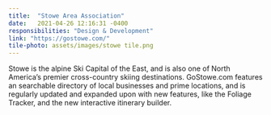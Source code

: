 ```yaml
---
title:  "Stowe Area Association"
date:   2021-04-26 12:16:31 -0400
responsibilities: "Design & Development"
link: "https://gostowe.com/"
tile-photo: assets/images/stowe tile.png
---
```

Stowe is the alpine Ski Capital of the East, and is also one of North America’s premier cross-country skiing destinations.  GoStowe.com features an searchable directory of local businesses and prime locations, and is regularly updated and expanded upon with new features, like the Foliage Tracker, and the new interactive itinerary builder.